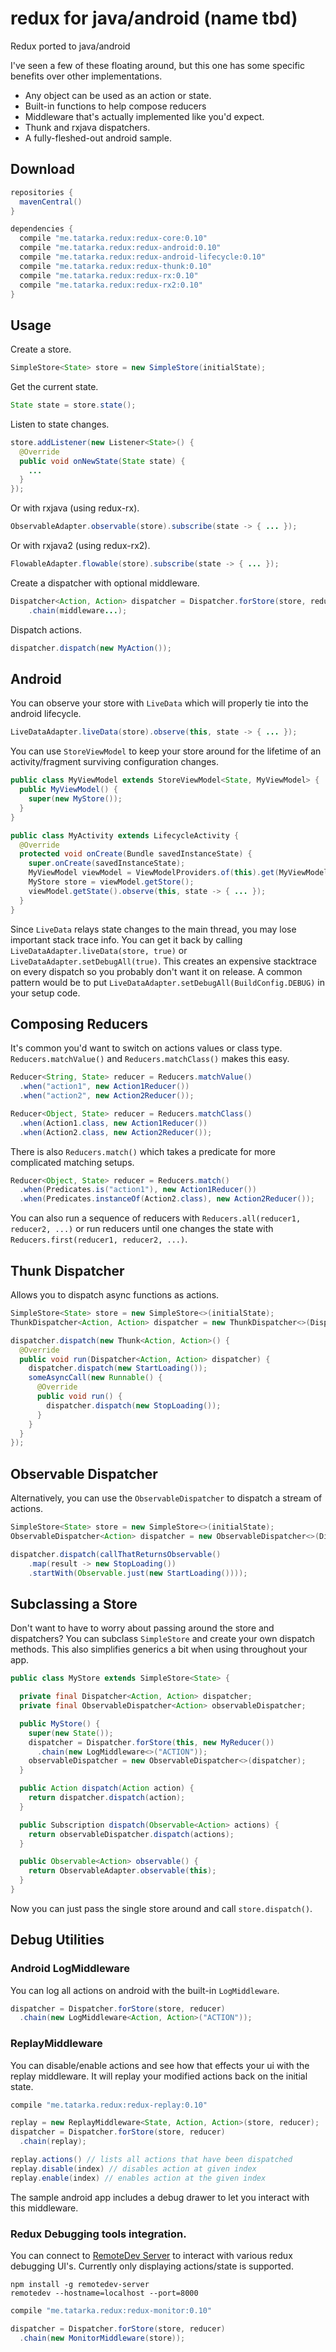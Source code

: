 # redux for java/android (name tbd)
Redux ported to java/android

I've seen a few of these floating around, but this one has some specific benefits over other
implementations.
* Any object can be used as an action or state.
* Built-in functions to help compose reducers
* Middleware that's actually implemented like you'd expect.
* Thunk and rxjava dispatchers.
* A fully-fleshed-out android sample.

## Download

```groovy
repositories {
  mavenCentral()
}

dependencies {
  compile "me.tatarka.redux:redux-core:0.10"
  compile "me.tatarka.redux:redux-android:0.10"
  compile "me.tatarka.redux:redux-android-lifecycle:0.10"
  compile "me.tatarka.redux:redux-thunk:0.10"
  compile "me.tatarka.redux:redux-rx:0.10"
  compile "me.tatarka.redux:redux-rx2:0.10"
}
```

## Usage

Create a store.
```java
SimpleStore<State> store = new SimpleStore(initialState);
```

Get the current state.
```java
State state = store.state();
```

Listen to state changes.
```java
store.addListener(new Listener<State>() {
  @Override
  public void onNewState(State state) {
    ...
  }
});
```

Or with rxjava (using redux-rx).
```java
ObservableAdapter.observable(store).subscribe(state -> { ... });
```

Or with rxjava2 (using redux-rx2).
```java
FlowableAdapter.flowable(store).subscribe(state -> { ... });
```

Create a dispatcher with optional middleware.
```java
Dispatcher<Action, Action> dispatcher = Dispatcher.forStore(store, reducer)
    .chain(middleware...);
```

Dispatch actions.
```java
dispatcher.dispatch(new MyAction());
```

## Android

You can observe your store with `LiveData` which will properly tie into the android lifecycle.
```java
LiveDataAdapter.liveData(store).observe(this, state -> { ... });
```

You can use `StoreViewModel` to keep your store around for the lifetime of an activity/fragment
surviving configuration changes.
```java
public class MyViewModel extends StoreViewModel<State, MyViewModel> {
  public MyViewModel() {
    super(new MyStore());
  }
}
```

```java
public class MyActivity extends LifecycleActivity {
  @Override
  protected void onCreate(Bundle savedInstanceState) {
    super.onCreate(savedInstanceState);
    MyViewModel viewModel = ViewModelProviders.of(this).get(MyViewModel.class);
    MyStore store = viewModel.getStore();
    viewModel.getState().observe(this, state -> { ... });
  }
}
```

Since `LiveData` relays state changes to the main thread, you may lose important stack trace info.
You can get it back by calling `LiveDataAdapter.liveData(store, true)` or
`LiveDataAdapter.setDebugAll(true)`. This creates an expensive stacktrace on every dispatch so you
probably don't want it on release. A common pattern would be to put
`LiveDataAdapter.setDebugAll(BuildConfig.DEBUG)` in your setup code.

## Composing Reducers

It's common you'd want to switch on actions values or class type. `Reducers.matchValue()` and
`Reducers.matchClass()` makes this easy.
```java
Reducer<String, State> reducer = Reducers.matchValue()
  .when("action1", new Action1Reducer())
  .when("action2", new Action2Reducer());

Reducer<Object, State> reducer = Reducers.matchClass()
  .when(Action1.class, new Action1Reducer())
  .when(Action2.class, new Action2Reducer());
```

There is also `Reducers.match()` which takes a predicate for more complicated matching setups.
```java
Reducer<Object, State> reducer = Reducers.match()
  .when(Predicates.is("action1"), new Action1Reducer())
  .when(Predicates.instanceOf(Action2.class), new Action2Reducer());
```

You can also run a sequence of reducers with `Reducers.all(reducer1, reducer2, ...)` or run reducers
until one changes the state with `Reducers.first(reducer1, reducer2, ...)`.

## Thunk Dispatcher

Allows you to dispatch async functions as actions.

```java
SimpleStore<State> store = new SimpleStore<>(initialState);
ThunkDispatcher<Action, Action> dispatcher = new ThunkDispatcher<>(Dispatcher.forStore(store, reducer));

dispatcher.dispatch(new Thunk<Action, Action>() {
  @Override
  public void run(Dispatcher<Action, Action> dispatcher) {
    dispatcher.dispatch(new StartLoading());
    someAsyncCall(new Runnable() {
      @Override
      public void run() {
        dispatcher.dispatch(new StopLoading());
      }
    }
  }
});
```

## Observable Dispatcher

Alternatively, you can use the `ObservableDispatcher` to dispatch a stream of actions.

```java
SimpleStore<State> store = new SimpleStore<>(initialState);
ObservableDispatcher<Action> dispatcher = new ObservableDispatcher<>(Dispatcher.forStore(store, reducer));

dispatcher.dispatch(callThatReturnsObservable()
    .map(result -> new StopLoading())
    .startWith(Observable.just(new StartLoading())));
```

## Subclassing a Store

Don't want to have to worry about passing around the store and dispatchers? You can subclass
`SimpleStore` and create your own dispatch methods. This also simplifies generics a bit when using
throughout your app.

```java
public class MyStore extends SimpleStore<State> {

  private final Dispatcher<Action, Action> dispatcher;
  private final ObservableDispatcher<Action> observableDispatcher;

  public MyStore() {
    super(new State());
    dispatcher = Dispatcher.forStore(this, new MyReducer())
      .chain(new LogMiddleware<>("ACTION"));
    observableDispatcher = new ObservableDispatcher<>(dispatcher);
  }

  public Action dispatch(Action action) {
    return dispatcher.dispatch(action);
  }

  public Subscription dispatch(Observable<Action> actions) {
    return observableDispatcher.dispatch(actions);
  }

  public Observable<Action> observable() {
    return ObservableAdapter.observable(this);
  }
}
```

Now you can just pass the single store around and call `store.dispatch()`.

## Debug Utilities

### Android LogMiddleware

You can log all actions on android with the built-in `LogMiddleware`.

```java
dispatcher = Dispatcher.forStore(store, reducer)
  .chain(new LogMiddleware<Action, Action>("ACTION"));
```

### ReplayMiddleware

You can disable/enable actions and see how that effects your ui with the replay middleware. It will
replay your modified actions back on the initial state.

```groovy
compile "me.tatarka.redux:redux-replay:0.10"
```

```java
replay = new ReplayMiddleware<State, Action, Action>(store, reducer);
dispatcher = Dispatcher.forStore(store, reducer)
  .chain(replay);

replay.actions() // lists all actions that have been dispatched
replay.disable(index) // disables action at given index
replay.enable(index) // enables action at the given index
```

The sample android app includes a debug drawer to let you interact with this middleware.

### Redux Debugging tools integration.

You can connect to [RemoteDev Server](https://github.com/zalmoxisus/remotedev-server) to interact
with various redux debugging UI's. Currently only displaying actions/state is supported.

```
npm install -g remotedev-server
remotedev --hostname=localhost --port=8000
```

```groovy
compile "me.tatarka.redux:redux-monitor:0.10"
```

```java
dispatcher = Dispatcher.forStore(store, reducer)
  .chain(new MonitorMiddleware(store));
```
